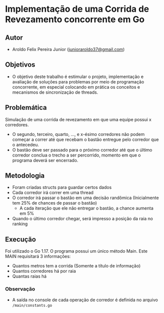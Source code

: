 # Implementação de uma Corrida de Revezamento concorrente em Go

## Autor

* Aroldo Felix Pereira Junior (junioraroldo37@gmail.com)

## Objetivos

* O objetivo deste trabalho é estimular o projeto, implementação e avaliação de soluções para problemas
por meio de programação concorrente, em especial colocando em prática os conceitos e mecanismos
de sincronização de threads.

## Problemática
Simulação de uma corrida de revezamento em que uma equipe possui x corredores. 
* O segundo, terceiro, quarto, ..., e x-ésimo corredores não podem começar a correr até que recebam o bastão entregue pelo corredor que o antecedeu.
* O bastão deve ser passado para o próximo corredor até que o último corredor conclua o trecho a ser percorrido, momento em que o programa deverá ser encerrado.

## Metodologia

* Foram criadas structs para guardar certos dados
* Cada corredor irá correr em uma thread
* O corredor irá passar o bastão em uma decisão randômica (Inicialmente tem 25% de chances de passar o bastão)
  * A cada iteração que ele não entregar o bastão, a chance aumenta em 5%
* Quando o último corredor chegar, será impresso a posição da raia no ranking

## Execução

Foi utilizado o Go 1.17. O programa possui um único método Main.
Este MAIN requisitará 3 informações:
  * Quantos metros tem a corrida (Somente a título de informação)
  * Quantos corredores há por raia
  * Quantas raias há

### Observação
* A saída no console de cada operação de corredor é definida no arquivo `/main/constants.go`
